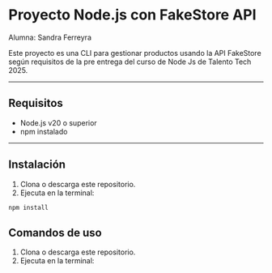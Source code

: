 # Proyecto Node.js con FakeStore API

Alumna: Sandra Ferreyra

Este proyecto es una CLI para gestionar productos usando la API FakeStore según requisitos de la pre entrega del curso de Node Js de Talento Tech 2025.

---

## Requisitos

- Node.js v20 o superior
- npm instalado

---

## Instalación

1. Clona o descarga este repositorio.
2. Ejecuta en la terminal:

```bash
npm install
```



## Comandos de uso

1. Clona o descarga este repositorio.
2. Ejecuta en la terminal:







